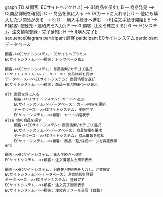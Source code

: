 <div class="mermaid">
graph TD
    A[顧客: ECサイトへアクセス] --> B{商品を探す};
    B -- 商品発見 --> C[商品詳細を確認];
    C -- 商品を気に入る --> D{カートに入れる};
    D -- 他にも購入したい商品がある --> B;
    D -- 購入手続きへ進む --> E[注文手続き開始];
    E --> F[顧客: 配送先・連絡先を入力];
    F --> G[顧客: 注文を確定する];
    G --> H[システム: 注文情報登録・完了通知];
    H --> I[購入完了];
 </div>


<div class="mermaid">
 sequenceDiagram
    participant 顧客
    participant ECサイトシステム
    participant データベース

    顧客->>ECサイトシステム: ECサイトへアクセス
    ECサイトシステム-->>顧客: トップページ表示

    顧客->>ECサイトシステム: 商品検索/カテゴリ選択
    ECサイトシステム->>データベース: 商品情報を要求
    データベース-->>ECサイトシステム: 商品情報を返却
    ECサイトシステム-->>顧客: 商品一覧/詳細ページ表示

    alt 商品を気に入る
        顧客->>ECサイトシステム: カートへ追加
        ECサイトシステム->>データベース: カート内容を更新
        データベース-->>ECサイトシステム: 更新完了
        ECサイトシステム-->>顧客: カート内容表示
    else 他の商品を探す
        顧客->>ECサイトシステム: 商品検索/カテゴリ選択
        ECサイトシステム->>データベース: 商品情報を要求
        データベース-->>ECサイトシステム: 商品情報を返却
        ECサイトシステム-->>顧客: 商品一覧/詳細ページを再度表示
    end

    顧客->>ECサイトシステム: 購入手続きへ進む
    ECサイトシステム-->>顧客: 注文情報入力画面表示

    顧客->>ECサイトシステム: 配送先/連絡先を入力し、注文確定
    ECサイトシステム->>データベース: 注文情報を登録
    データベース-->>ECサイトシステム: 登録完了
    ECサイトシステム-->>顧客: 注文完了画面表示
    ECサイトシステム-->>顧客: 注文完了メール送信 (自動)
</div>
